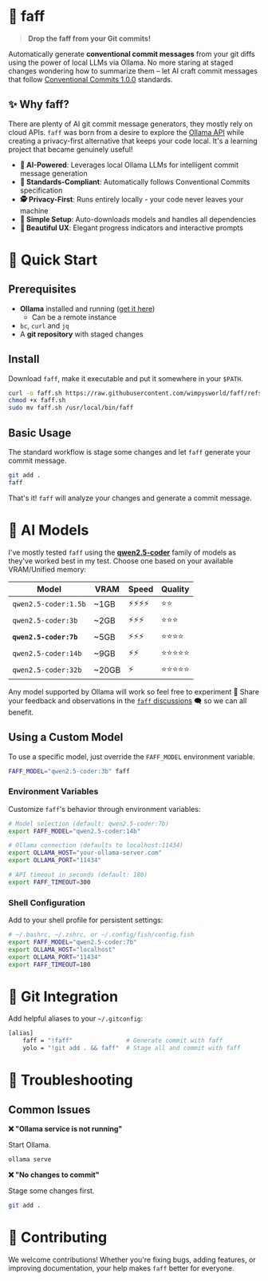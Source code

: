 # 🎯 faff

> **Drop the faff from your Git commits!**

Automatically generate **conventional commit messages** from your git diffs using the power of local LLMs via Ollama. No more staring at staged changes wondering how to summarize them – let AI craft commit messages that follow [Conventional Commits 1.0.0](https://www.conventionalcommits.org/) standards.

## ✨ Why faff?

There are plenty of AI git commit message generators, they mostly rely on cloud APIs. `faff` was born from a desire to explore the [Ollama API](https://github.com/ollama/ollama/blob/main/docs/api.md) while creating a privacy-first alternative that keeps your code local. It's a learning project that became genuinely useful!

- **🤖 AI-Powered**: Leverages local Ollama LLMs for intelligent commit message generation
- **📝 Standards-Compliant**: Automatically follows Conventional Commits specification
- **️🕵️ Privacy-First**: Runs entirely locally - your code never leaves your machine
- **🐤 Simple Setup**: Auto-downloads models and handles all dependencies
- **🎨 Beautiful UX**: Elegant progress indicators and interactive prompts

# 🚀 Quick Start

## Prerequisites

- **Ollama** installed and running ([get it here](https://ollama.ai/))
  - Can be a remote instance
- `bc`, `curl` and `jq`
- A **git repository** with staged changes

## Install

Download `faff`, make it executable and put it somewhere in your `$PATH`.

```bash
curl -o faff.sh https://raw.githubusercontent.com/wimpysworld/faff/refs/heads/main/faff.sh
chmod +x faff.sh
sudo mv faff.sh /usr/local/bin/faff
```

## Basic Usage

The standard workflow is stage some changes and let `faff` generate your commit message.

```bash
git add .
faff
```

That's it! `faff` will analyze your changes and generate a commit message.

<!-- [Screenshot: Show the faff interface with spinner animation and generated commit message preview] -->

# 🧠 AI Models

I've mostly tested `faff` using the [**qwen2.5-coder**](https://ollama.com/library/qwen2.5-coder) family of models as they've worked best in my test. Choose one based on your available VRAM/Unified memory:

| Model                  | VRAM  | Speed | Quality    |
|------------------------|-------|-------|------------|
| `qwen2.5-coder:1.5b`   | ~1GB  | ⚡⚡⚡⚡  | ⭐⭐       |
| `qwen2.5-coder:3b`     | ~2GB  | ⚡⚡⚡   | ⭐⭐⭐     |
| **`qwen2.5-coder:7b`** | ~5GB  | ⚡⚡⚡   | ⭐⭐⭐⭐   |
| `qwen2.5-coder:14b`    | ~9GB  | ⚡⚡    | ⭐⭐⭐⭐⭐ |
| `qwen2.5-coder:32b`    | ~20GB | ⚡     | ⭐⭐⭐⭐⭐ |

Any model supported by Ollama will work so feel free to experiment 🧪 Share your feedback and observations in the [`faff` discussions](https://github.com/wimpysworld/faff/discussions) ️🗨️ so we can all benefit.

## Using a Custom Model

To use a specific model, just override the `FAFF_MODEL` environment variable.

```bash
FAFF_MODEL="qwen2.5-coder:3b" faff
```

### Environment Variables

Customize `faff`'s behavior through environment variables:

```bash
# Model selection (default: qwen2.5-coder:7b)
export FAFF_MODEL="qwen2.5-coder:14b"

# Ollama connection (defaults to localhost:11434)
export OLLAMA_HOST="your-ollama-server.com"
export OLLAMA_PORT="11434"

# API timeout in seconds (default: 180)
export FAFF_TIMEOUT=300
```

### Shell Configuration

Add to your shell profile for persistent settings:

```bash
# ~/.bashrc, ~/.zshrc, or ~/.config/fish/config.fish
export FAFF_MODEL="qwen2.5-coder:7b"
export OLLAMA_HOST="localhost"
export OLLAMA_PORT="11434"
export FAFF_TIMEOUT=180
```

# 🐙 Git Integration

Add helpful aliases to your `~/.gitconfig`:

```bash
[alias]
    faff = "!faff"               # Generate commit with faff
    yolo = "!git add . && faff"  # Stage all and commit with faff
```

# 🛟 Troubleshooting

## Common Issues

**❌ "Ollama service is not running"**

Start Ollama.

```bash
ollama serve
```

**❌ "No changes to commit"**

Stage some changes first.

```bash
git add .
```

# 🤝 Contributing

We welcome contributions! Whether you're fixing bugs, adding features, or improving documentation, your help makes `faff` better for everyone.